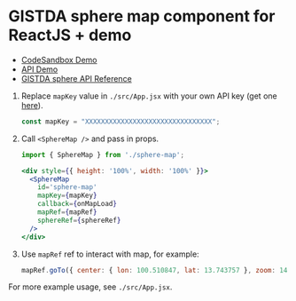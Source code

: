 # GISTDA sphere map component for ReactJS + demo

- [CodeSandbox Demo](https://codesandbox.io/p/github/dulapahv/gistda-sphere-reactjs/main?import=true)
- [API Demo](https://sphere.gistda.or.th/docs/js/createmap/)
- [GISTDA sphere API Reference](https://api.sphere.gistda.or.th/map/doc.html)

1. Replace `mapKey` value in `./src/App.jsx` with your own API key (get one [here](https://sphere.gistda.or.th/)).

    ```jsx
    const mapKey = "XXXXXXXXXXXXXXXXXXXXXXXXXXXXXXXX";
    ```

2. Call `<SphereMap />` and pass in props.

    ```jsx
    import { SphereMap } from './sphere-map';

    <div style={{ height: '100%', width: '100%' }}>
      <SphereMap
        id='sphere-map'
        mapKey={mapKey}
        callback={onMapLoad}
        mapRef={mapRef}
        sphereRef={sphereRef}
      />
    </div>
    ```

3. Use `mapRef` ref to interact with map, for example:

    ```jsx
    mapRef.goTo({ center: { lon: 100.510847, lat: 13.743757 }, zoom: 14 });
    ```

For more example usage, see `./src/App.jsx`.
